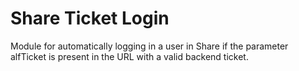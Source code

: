 Share Ticket Login
==================

Module for automatically logging in a user in Share if the parameter alfTicket is present in the URL with a valid backend ticket.
